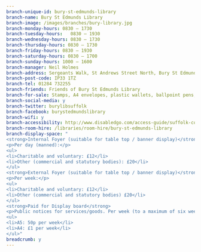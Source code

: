 ```yaml
---
branch-unique-id: bury-st-edmunds-library
branch-name: Bury St Edmunds Library
branch-image: /images/branches/bury-library.jpg
branch-monday-hours: 0830 – 1730
branch-tuesday-hours:	0830 – 1930
branch-wednesday-hours: 0830 – 1730
branch-thursday-hours: 0830 – 1730
branch-friday-hours: 0830 – 1930
branch-saturday-hours: 0830 – 1700
branch-sunday-hours: 1000 – 1600
branch-manager: Neil Holmes
branch-address: Sergeants Walk, St Andrews Street North, Bury St Edmunds
branch-post-code: IP33 1TZ
branch-tel: 01284 732255
branch-friends: Friends of Bury St Edmunds Library
branch-for-sale: Stamps, A4 envelopes, plastic wallets, ballpoint pens, canvas bags
branch-social-media: y
branch-twitter: burylibsuffolk
branch-facebook: burystedmundslibrary
branch-wifi: y
branch-accessibility: http://www.disabledgo.com/access-guide/suffolk-county-council/bury-st-edmunds-library-2
branch-room-hire: /libraries/room-hire/bury-st-edmunds-library
branch-display-space: "
<strong>Internal Foyer (suitable for table top / banner display)</strong>
<p>Per day (manned):</p>
<ul>
<li>Charitable and voluntary: £12</li>
<li>Other (commercial and statutory bodies): £20</li>
</ul>
<strong>External Foyer (suitable for table top / banner display)</strong>
<p>Per week:</p>
<ul>
<li>Charitable and voluntary: £12</li>
<li>Other (commercial and statutory bodies) £20</li>
</ul>
<strong>Paid for Display board</strong>
<p>Public notices for services/goods. Per week (to a maximum of six weeks):</p>
<ul>
<li>A5: 50p per week</li>
<li>A4: £1 per week</li>
</ul>"
breadcrumb: y
---
```

